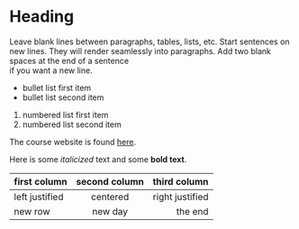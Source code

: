 # Heading

Leave blank lines between paragraphs, tables, lists, etc.
Start sentences on new lines.
They will render seamlessly into paragraphs.
Add two blank spaces at the end of a sentence  
if you want a new line.

- bullet list first item
- bullet list second item

1. numbered list first item
1. numbered list second item

The course website is found [here](https://gis4dev.github.io).

Here is some *italicized* text and some **bold text**.


first column | second column | third column
:------------| :-----------: | -----------:
left justified | centered | right justified
new row | new day | the end
